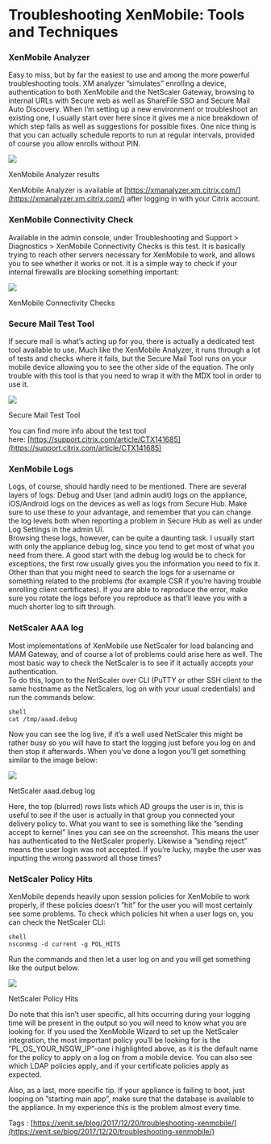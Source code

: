 # Troubleshooting XenMobile: Tools and Techniques
### **XenMobile Analyzer**

Easy to miss, but by far the easiest to use and among the more powerful troubleshooting tools. XM analyzer ”simulates” enrolling a device, authentication to both XenMobile and the NetScaler Gateway, browsing to internal URLs with Secure web as well as ShareFile SSO and Secure Mail Auto Discovery. When I’m setting up a new environment or troubleshoot an existing one, I usually start over here since it gives me a nice breakdown of which step fails as well as suggestions for possible fixes. One nice thing is that you can actually schedule reports to run at regular intervals, provided of course you allow enrolls without PIN.  

[![](https://xenit.se/app/uploads/2017-12-20-13_59_10-XenMobile-Analyzer.png)
](/app/uploads/2017-12-20-13_59_10-XenMobile-Analyzer.png)

XenMobile Analyzer results

XenMobile Analyzer is available at [https://xmanalyzer.xm.citrix.com/](https://xmanalyzer.xm.citrix.com/) after logging in with your Citrix account.

### XenMobile Connectivity Check

Available in the admin console, under Troubleshooting and Support > Diagnostics > XenMobile Connectivity Checks is this test. It is basically trying to reach other servers necessary for XenMobile to work, and allows you to see whether it works or not. It is a simple way to check if your internal firewalls are blocking something important:  

[![](https://xenit.se/app/uploads/2017-12-20-14_09_27-XEN-DMZ2-01-Remote-Desktop-Connection.png)
](/app/uploads/2017-12-20-14_09_27-XEN-DMZ2-01-Remote-Desktop-Connection.png)

XenMobile Connectivity Checks

### Secure Mail Test Tool

If secure mail is what’s acting up for you, there is actually a dedicated test tool available to use. Much like the XenMobile Analyzer, it runs through a lot of tests and checks where it fails, but the Secure Mail Tool runs on your mobile device allowing you to see the other side of the equation. The only trouble with this tool is that you need to wrap it with the MDX tool in order to use it.  

[![](https://xenit.se/app/uploads/2017-12-20-14_23_00-secure-mail-test-tool-Sök-på-Google.png)
](/app/uploads/2017-12-20-14_23_00-secure-mail-test-tool-Sök-på-Google.png)

Secure Mail Test Tool

You can find more info about the test tool here: [https://support.citrix.com/article/CTX141685](https://support.citrix.com/article/CTX141685)

### XenMobile Logs

Logs, of course, should hardly need to be mentioned. There are several layers of logs: Debug and User (and admin audit) logs on the appliance, iOS/Android logs on the devices as well as logs from Secure Hub. Make sure to use these to your advantage, and remember that you can change the log levels both when reporting a problem in Secure Hub as well as under Log Settings in the admin UI.  
Browsing these logs, however, can be quite a daunting task. I usually start with only the appliance debug log, since you tend to get most of what you need from there. A good start with the debug log would be to check for exceptions, the first row usually gives you the information you need to fix it. Other than that you might need to search the logs for a username or something related to the problems (for example CSR if you’re having trouble enrolling client certificates). If you are able to reproduce the error, make sure you rotate the logs before you reproduce as that’ll leave you with a much shorter log to sift through.

### NetScaler AAA log

Most implementations of XenMobile use NetScaler for load balancing and MAM Gateway, and of course a lot of problems could arise here as well. The most basic way to check the NetScaler is to see if it actually accepts your authentication.  
To do this, logon to the NetScaler over CLI (PuTTY or other SSH client to the same hostname as the NetScalers, log on with your usual credentials) and run the commands below:

    shell
    cat /tmp/aaad.debug

Now you can see the log live, if it’s a well used NetScaler this might be rather busy so you will have to start the logging just before you log on and then stop it afterwards. When you’ve done a logon you’ll get something similar to the image below:  

[![](https://xenit.se/app/uploads/2017-12-20-14_41_43-XEN-DMZ2-01-Remote-Desktop-Connection.png)
](/app/uploads/2017-12-20-14_41_43-XEN-DMZ2-01-Remote-Desktop-Connection.png)

NetScaler aaad.debug log

Here, the top (blurred) rows lists which AD groups the user is in, this is useful to see if the user is actually in that group you connected your delivery policy to. What you want to see is something like the ”sending accept to kernel” lines you can see on the screenshot. This means the user has authenticated to the NetScaler properly. Likewise a ”sending reject” means the user login was not accepted. If you’re lucky, maybe the user was inputting the wrong password all those times?

### NetScaler Policy Hits

XenMobile depends heavily upon session policies for XenMobile to work properly, if these policies doesn’t ”hit” for the user you will most certainly see some problems. To check which policies hit when a user logs on, you can check the NetScaler CLI:

    shell
    nsconmsg -d current -g POL_HITS

Run the commands and then let a user log on and you will get something like the output below.  

[![](https://xenit.se/app/uploads/2017-12-20-14_56_01-XEN-DMZ2-01-Remote-Desktop-Connection.png)
](/app/uploads/2017-12-20-14_56_01-XEN-DMZ2-01-Remote-Desktop-Connection.png)

NetScaler Policy Hits

Do note that this isn’t user specific, all hits occurring during your logging time will be present in the output so you will need to know what you are looking for. If you used the XenMobile Wizard to set up the NetScaler integration, the most important policy you’ll be looking for is the ”PL_OS_YOUR_NSGW_IP”-one i highlighted above, as it is the default name for the policy to apply on a log on from a mobile device. You can also see which LDAP policies apply, and if your certificate policies apply as expected.  

Also, as a last, more specific tip. If your appliance is failing to boot, just looping on ”starting main app”, make sure that the database is available to the appliance. In my experience this is the problem almost every time.

Tags : 
 [https://xenit.se/blog/2017/12/20/troubleshooting-xenmobile/](https://xenit.se/blog/2017/12/20/troubleshooting-xenmobile/)
